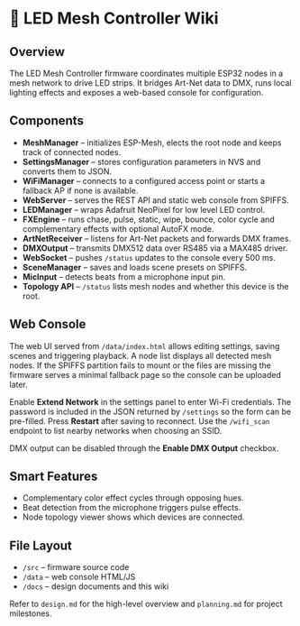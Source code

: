 # 📖 LED Mesh Controller Wiki

## Overview

The LED Mesh Controller firmware coordinates multiple ESP32 nodes in a mesh network to drive LED strips. It bridges Art-Net data to DMX, runs local lighting effects and exposes a web-based console for configuration.

## Components

- **MeshManager** – initializes ESP-Mesh, elects the root node and keeps track of connected nodes.
- **SettingsManager** – stores configuration parameters in NVS and converts them to JSON.
- **WiFiManager** – connects to a configured access point or starts a fallback AP if none is available.
- **WebServer** – serves the REST API and static web console from SPIFFS.
- **LEDManager** – wraps Adafruit NeoPixel for low level LED control.
- **FXEngine** – runs chase, pulse, static, wipe, bounce, color cycle and complementary effects with optional AutoFX mode.
- **ArtNetReceiver** – listens for Art-Net packets and forwards DMX frames.
- **DMXOutput** – transmits DMX512 data over RS485 via a MAX485 driver.
- **WebSocket** – pushes `/status` updates to the console every 500 ms.
- **SceneManager** – saves and loads scene presets on SPIFFS.
- **MicInput** – detects beats from a microphone input pin.
- **Topology API** – `/status` lists mesh nodes and whether this device is the root.

## Web Console

The web UI served from `/data/index.html` allows editing settings, saving scenes
and triggering playback. A node list displays all detected mesh nodes. If the
SPIFFS partition fails to mount or the files are missing the firmware serves a
minimal fallback page so the console can be uploaded later.

Enable **Extend Network** in the settings panel to enter Wi-Fi credentials. The
password is included in the JSON returned by `/settings` so the form can be
pre-filled. Press **Restart** after saving to reconnect. Use the `/wifi_scan`
endpoint to list nearby networks when choosing an SSID.

DMX output can be disabled through the **Enable DMX Output** checkbox.

## Smart Features

- Complementary color effect cycles through opposing hues.
- Beat detection from the microphone triggers pulse effects.
- Node topology viewer shows which devices are connected.

## File Layout

- `/src` – firmware source code
- `/data` – web console HTML/JS
- `/docs` – design documents and this wiki

Refer to `design.md` for the high-level overview and `planning.md` for project milestones.
